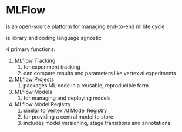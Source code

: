 # MLFlow

is an open-source platform for managing end-to-end ml life cycle

is library and coding language agnostic 

4 primary functions:
1. MLflow Tracking
	1. for experiment tracking
	2. can compare results and parameters like vertex ai experiments
2. MLflow Projects
	1. packages ML code in a reusable, reproducible form
3. MLflow Models
	1. for managing and deploying models
4. MLflow Model Registry
	1. similar to [Vertex AI Model Registry](vertex-ai-model-registry.md)
	2. for providing a central model to store
	3. includes model versioning, stage transitions and annotations